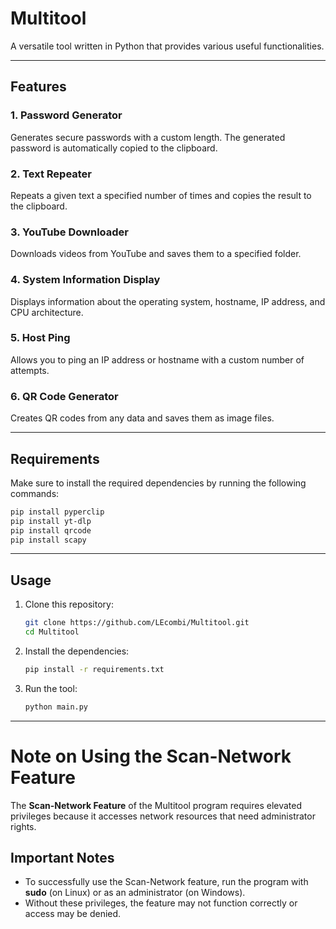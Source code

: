 # Multitool

A versatile tool written in Python that provides various useful functionalities.

---

## Features

### 1. Password Generator
Generates secure passwords with a custom length. The generated password is automatically copied to the clipboard.

### 2. Text Repeater
Repeats a given text a specified number of times and copies the result to the clipboard.

### 3. YouTube Downloader
Downloads videos from YouTube and saves them to a specified folder.

### 4. System Information Display
Displays information about the operating system, hostname, IP address, and CPU architecture.

### 5. Host Ping
Allows you to ping an IP address or hostname with a custom number of attempts.

### 6. QR Code Generator
Creates QR codes from any data and saves them as image files.

---

## Requirements

Make sure to install the required dependencies by running the following commands:

```bash
pip install pyperclip
pip install yt-dlp
pip install qrcode
pip install scapy
```

---

## Usage

1. Clone this repository:
   ```bash
   git clone https://github.com/LEcombi/Multitool.git
   cd Multitool
   ```

2. Install the dependencies:
   ```bash
   pip install -r requirements.txt
   ```

3. Run the tool:
   ```bash
   python main.py
   ```

---

# Note on Using the Scan-Network Feature

The **Scan-Network Feature** of the Multitool program requires elevated privileges because it accesses network resources that need administrator rights.

## Important Notes

- To successfully use the Scan-Network feature, run the program with **sudo** (on Linux) or as an administrator (on Windows).
- Without these privileges, the feature may not function correctly or access may be denied.



